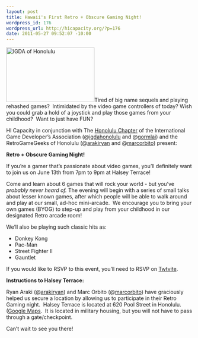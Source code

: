 ```yaml
--- 
layout: post
title: Hawaii's First Retro + Obscure Gaming Night!
wordpress_id: 176
wordpress_url: http://hicapacity.org/?p=176
date: 2011-05-27 09:52:07 -10:00
---
```

<!-- p.p1 {margin: 0.0px 0.0px 0.0px 0.0px; font: 16.0px Times; min-height: 19.0px} p.p2 {margin: 0.0px 0.0px 0.0px 0.0px; font: 20.0px Georgia} span.s1 {text-decoration: underline ; color: #140099} --><a href="http://hicapacity.org/wp-content/uploads/2011/05/igda.jpeg"><img class="alignright size-full wp-image-178" title="IGDA" src="http://hicapacity.org/wp-content/uploads/2011/05/igda.jpeg" alt="IGDA of Honolulu" width="238" height="147" /></a>Tired of big name sequels and playing rehashed games?  Intimidated by the video game controllers of today? Wish you could grab a hold of a joystick and play those games from your childhood?  Want to just have FUN?

HI Capacity in conjunction with The <a title="Honolulu IGDA Facebook" href="http://www.facebook.com/pages/IGDA-Honolulu/149048338496095">Honolulu Chapter</a> of the International Game Developer’s Association (@<a href="http://twitter.com/igdahonolulu">igdahonolulu</a> and @<a title="Gorm Lai's Twitter" href="http://twitter.com/gormlai">gormlai</a>) and the RetroGameGeeks of Honolulu (@<a title="Ryan Araki's Twitter" href="http://twitter.com/arakiryan">arakiryan</a> and @<a title="Marc Orbito's Twitter" href="http://twitter.com/marcorbito">marcorbito</a>) present:

<strong>Retro + Obscure Gaming Night!</strong>

If you’re a gamer that’s passionate about video games, you’ll definitely want to join us on June 13th from 7pm to 9pm at Halsey Terrace!

Come and learn about 6 games that will rock your world - but you’ve <em>probably never heard of.</em> The evening will begin with a series of small talks about lesser known games, after which people will be able to walk around and play at our small, ad-hoc mini-arcade.  We encourage you to bring your own games (BYOG) to step-up and play from your childhood in our designated Retro arcade room!

We’ll also be playing such classic hits as:
<ul>
	<li>Donkey Kong</li>
	<li>Pac-Man</li>
	<li>Street Fighter II</li>
	<li>Gauntlet</li>
</ul>
If you would like to RSVP to this event, you’ll need to RSVP on <a title="Retro + Obscure Gaming Night" href="http://twtvite.com/r2eluc">Twtvite</a>.

<strong>Instructions to Halsey Terrace:</strong>

<strong> </strong>Ryan Araki (@<a title="Ryan Araki's Twitter" href="http://twitter.com/arakiryan">arakiryan</a>) and Marc Orbito (@<a title="Marc Orbito's Twitter" href="http://twitter.com/marcorbito">marcorbito</a>) have graciously helped us secure a location by allowing us to participate in their Retro Gaming night.  Halsey Terrace is located at 620 Pool Street in Honolulu. (<a href="http://maps.google.com/maps/ms?ie=UTF8&amp;t=h&amp;om=1&amp;oe=UTF8&amp;msa=0&amp;msid=113562719344376555421.00000112d460ff7788183">Google Maps</a>.  It is located in military housing, but you will not have to pass through a gate/checkpoint.

Can’t wait to see you there!

&nbsp;
